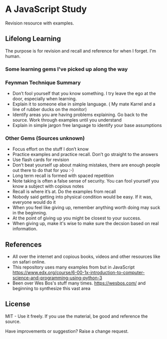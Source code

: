 # A JavaScript Study
Revision resource with examples.

## Lifelong Learning
The purpose is for revision and recall and reference for when I forget. I'm human.

### Some learning gems I've picked up along the way

### Feynman Technique Summary
* Don’t fool yourself that you know something. I try leave the ego at the door, especially when learning.
* Explain it to someone else in simple language. ( My mate Karrel and a line of rubber ducks on the monitor)
* Identify areas you are having problems explaining. Go back to the source. Work through examples until you understand
* Explain in simple jargon free language to identify your base assumptions

### Other Gems (Sources unknown)
* Focus effort on the stuff I don’t know
* Practice examples and practice recall. Don’t go straight to the answers
* Use flash cards for revision
* Don’t beat yourself up about making mistakes, there are enough people out there to do that for you :-)
* Long term recall is formed with spaced repetition
* Note taking is often a false sense of security. You can fool yourself you know a subject with copious notes
* Recall is where it’s at. Do the examples from recall
* Nobody said getting into physical condition would be easy. If it was, everyone would do it
* When you feel like giving up, remember anything worth doing may suck in the beginning. 
* At the point of giving up you might be closest to your success. 
* When giving up,  make it's wise to make sure the decsion based on real information.


## References

* All over the internet and copious books, videos and other resources like on safari online.
* This repository uses many examples from but in JavaScript
 https://www.edx.org/course/6-00-1x-introduction-to-computer-science-and-programming-using-python-3
 * Been over Wes Bos's stuff many times. https://wesbos.com/ and beginning to synthesize this vast area

 ## License
 
 MIT - Use it freely. If you use the material, be good and reference the source.
 
 Have improvements or suggestion? Raise a change request.
